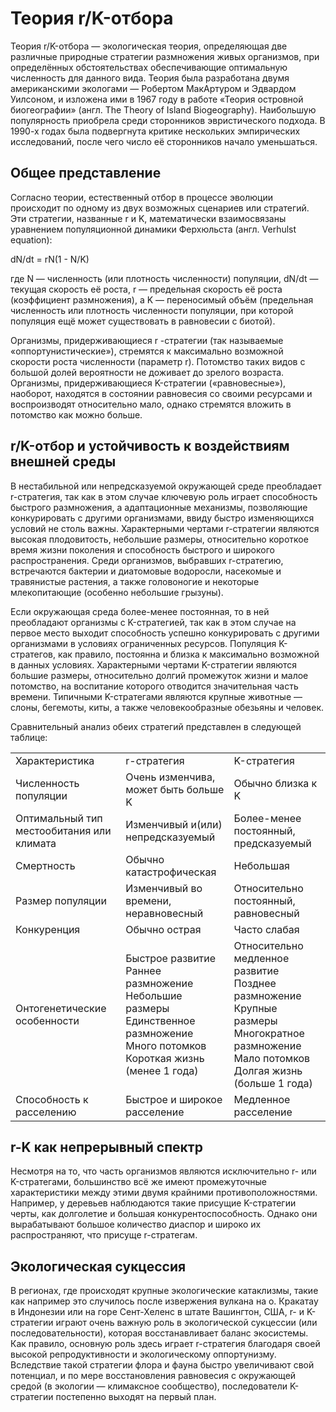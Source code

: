 # Теория r/K-отбора

Теория r/K-отбора — экологическая теория, определяющая две различные природные стратегии размножения живых организмов, при определённых обстоятельствах обеспечивающие оптимальную численность для данного вида. Теория была разработана двумя американскими экологами — Робертом МакАртуром и Эдвардом Уилсоном, и изложена ими в 1967 году в работе «Теория островной биогеографии» (англ. The Theory of Island Biogeography). Наибольшую популярность приобрела среди сторонников эвристического подхода. В 1990-х годах была подвергнута критике нескольких эмпирических исследований, после чего число её сторонников начало уменьшаться.

## Общее представление

Согласно теории, естественный отбор в процессе эволюции происходит по одному из двух возможных сценариев или стратегий. Эти стратегии, названные r и K, математически взаимосвязаны уравнением популяционной динамики Ферхюльста (англ. Verhulst equation):

dN/dt = rN(1 - N/K)

где N — численность (или плотность численности) популяции, dN/dt — текущая скорость её роста, r — предельная скорость её роста (коэффициент размножения), а K — переносимый объём (предельная численность или плотность численности популяции, при которой популяция ещё может существовать в равновесии с биотой).

Организмы, придерживающиеся r -стратегии (так называемые «оппортунистические»), стремятся к максимально возможной скорости роста численности (параметр r). Потомство таких видов с большой долей вероятности не доживает до зрелого возраста. Организмы, придерживающиеся K-стратегии («равновесные»), наоборот, находятся в состоянии равновесия со своими ресурсами и воспроизводят относительно мало, однако стремятся вложить в потомство как можно больше.

## r/K-отбор и устойчивость к воздействиям внешней среды

В нестабильной или непредсказуемой окружающей среде преобладает r-стратегия, так как в этом случае ключевую роль играет способность быстрого размножения, а адаптационные механизмы, позволяющие конкурировать с другими организмами, ввиду быстро изменяющихся условий не столь важны. Характерными чертами r-стратегии являются высокая плодовитость, небольшие размеры, относительно короткое время жизни поколения и способность быстрого и широкого распространения. Среди организмов, выбравших r-стратегию, встречаются бактерии и диатомовые водоросли, насекомые и травянистые растения, а также головоногие и некоторые млекопитающие (особенно небольшие грызуны).

Если окружающая среда более-менее постоянная, то в ней преобладают организмы с K-стратегией, так как в этом случае на первое место выходит способность успешно конкурировать с другими организмами в условиях ограниченных ресурсов. Популяция K-стратегов, как правило, постоянна и близка к максимально возможной в данных условиях. Характерными чертами K-стратегии являются большие размеры, относительно долгий промежуток жизни и малое потомство, на воспитание которого отводится значительная часть времени. Типичными K-стратегами являются крупные животные — слоны, бегемоты, киты, а также человекообразные обезьяны и человек.

Сравнительный анализ обеих стратегий представлен в следующей таблице:

|                               |                                       |                                       |
|-------------------------------|---------------------------------------|---------------------------------------|
|Характеристика                 |r-стратегия                            |K-стратегия                            |
|Численность популяции          |Очень изменчива, может быть больше K   |Обычно близка к K                      |
|Оптимальный тип местообитания или климата  |Изменчивый и(или) непредсказуемый      |Более-менее постоянный, предсказуемый  |
|Смертность                     |Обычно катастрофическая                |Небольшая                              |
|Размер популяции               |Изменчивый во времени, неравновесный   |Относительно постоянный, равновесный   |
|Конкуренция                    |Обычно острая                          |Часто слабая                           |
|Онтогенетические особенности   |Быстрое развитие<br />Раннее размножение<br />Небольшие размеры<br />Единственное размножение<br />Много потомков<br />Короткая жизнь (менее 1 года)   |Относительно медленное развитие<br />Позднее размножение<br />Крупные размеры<br />Многократное размножение<br />Мало потомков<br />Долгая жизнь (больше 1 года)   |
|Способность к расселению       |Быстрое и широкое расселение           |Медленное расселение                   |

## r-K как непрерывный спектр

Несмотря на то, что часть организмов являются исключительно r- или K-стратегами, большинство всё же имеют промежуточные характеристики между этими двумя крайними противоположностями. Например, у деревьев наблюдаются такие присущие K-стратегии черты, как долголетие и большая конкурентоспособность. Однако они вырабатывают большое количество диаспор и широко их распространяют, что присуще r-стратегам.

## Экологическая сукцессия

В регионах, где происходят крупные экологические катаклизмы, такие как например это случилось после извержения вулкана на о. Кракатау в Индонезии или на горе Сент-Хеленс в штате Вашингтон, США, r- и K-стратегии играют очень важную роль в экологической сукцессии (или последовательности), которая восстанавливает баланс экосистемы. Как правило, основную роль здесь играет r-стратегия благодаря своей высокой репродуктивности и экологическому оппортунизму. Вследствие такой стратегии флора и фауна быстро увеличивают свой потенциал, и по мере восстановления равновесия с окружающей средой (в экологии — климаксное сообщество), последователи K-стратегии постепенно выходят на первый план.
